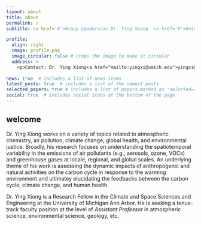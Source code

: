 ```yaml
---
layout: about
title: about
permalink: /
subtitle: <a href='#'>Group Leader</a> Dr. Ying Xiong  <a href='#'>University of TBD</a>

profile:
  align: right
  image: profile.png
  image_circular: false # crops the image to make it circular
  address: >
    <p>Contact: Dr. Ying Xiong<a href="mailto:yingxi@umich.edu">yingxi@umich.edu</a></p>
    
news: true  # includes a list of news items
latest_posts: true  # includes a list of the newest posts
selected_papers: true # includes a list of papers marked as "selected={true}"
social: true  # includes social icons at the bottom of the page
---
```

## welcome

Dr. Ying Xiong works on a variety of topics related to atmospheric chemistry, air pollution, climate change, global health, and environmental justice. Broadly, his research focuses on understanding the spatiotemporal variability in the emissions of air pollutants (e.g., aerosols, ozone, VOCs) and greenhouse gases at locale, regional, and global scales. An underlying theme of his work is assessing the dynamic impacts of anthropogenic and natural activities on the carbon cycle in response to the warming environment and ultimatey elucidating the feedbacks between the carbon cycle, climate change, and human health.

Dr. Ying Xiong is a Research Fellow in the Climate and Space Sciences and Engineering at the University of Michigan Ann Arbor. He is seeking a tenue-track faculty position at the level of _Assistant Professor_ in atmospheric science, environmental science, geology, etc.

